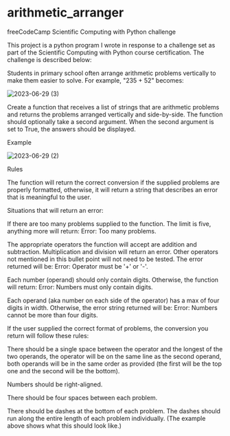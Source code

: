 # arithmetic_arranger
freeCodeCamp Scientific Computing with Python challenge

This project is a python program I wrote in response to a challenge set as part of the Scientific Computing with Python course certification.
The challenge is described below:


Students in primary school often arrange arithmetic problems vertically to make them easier to solve. For example, "235 + 52" becomes:

![2023-06-29 (3)](https://github.com/danham78/arithmetic_arranger/assets/131801769/e55d8d79-9652-42e9-8735-b9ea982ba0a3)


Create a function that receives a list of strings that are arithmetic problems and returns the problems arranged vertically and side-by-side. The function should optionally take a second argument. When the second argument is set to True, the answers should be displayed.

Example

![2023-06-29 (2)](https://github.com/danham78/arithmetic_arranger/assets/131801769/aabb652b-ee09-43ce-b2f1-0af4846eb28f)

Rules

The function will return the correct conversion if the supplied problems are properly formatted, otherwise, it will return a string that describes an error that is meaningful to the user.

Situations that will return an error:

If there are too many problems supplied to the function. The limit is five, anything more will return: Error: Too many problems.

The appropriate operators the function will accept are addition and subtraction. Multiplication and division will return an error. Other operators not mentioned in this bullet point will not need to be tested. The error returned will be: Error: Operator must be '+' or '-'.

Each number (operand) should only contain digits. Otherwise, the function will return: Error: Numbers must only contain digits.

Each operand (aka number on each side of the operator) has a max of four digits in width. Otherwise, the error string returned will be: Error: Numbers cannot be more than four digits.

If the user supplied the correct format of problems, the conversion you return will follow these rules:

There should be a single space between the operator and the longest of the two operands, the operator will be on the same line as the second operand, both operands will be in the same order as provided (the first will be the top one and the second will be the bottom).

Numbers should be right-aligned.

There should be four spaces between each problem.

There should be dashes at the bottom of each problem. The dashes should run along the entire length of each problem individually. (The example above shows what this should look like.)
